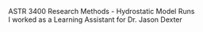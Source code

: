 ASTR 3400 Research Methods - Hydrostatic Model Runs \
I worked as a Learning Assistant for Dr. Jason Dexter
